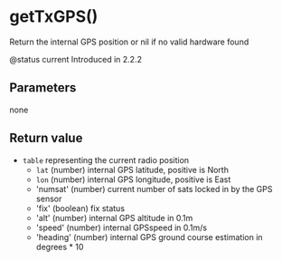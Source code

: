 # getTxGPS\(\)

Return the internal GPS position or nil if no valid hardware found

@status current Introduced in 2.2.2

## Parameters

none

## Return value

* `table` representing the current radio position
  * `lat` \(number\) internal GPS latitude, positive is North
  * `lon` \(number\) internal GPS longitude, positive is East
  * 'numsat' \(number\) current number of sats locked in by the GPS sensor
  * 'fix' \(boolean\) fix status
  * 'alt' \(number\) internal GPS altitude in 0.1m
  * 'speed' \(number\) internal GPSspeed in 0.1m/s
  * 'heading'  \(number\) internal GPS ground course estimation in degrees \* 10

